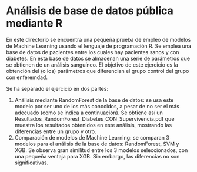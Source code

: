 # Análisis de base de datos pública mediante R

En este directorio se encuentra una pequeña prueba de empleo de modelos de Machine Learning usando el lenguaje de programación R. 
Se emplea una base de datos de pacientes entre los cuales hay pacientes sanos y con diabetes. En esta base de datos se almacenan
una serie de parámetros que se obtienen de un análisis sanguíneo. El objetivo de este ejercicio es la obtención del (o los) parámetros
que diferencian el grupo control del grupo con enferemdad. 

Se ha separado el ejercicio en dos partes:

1. Análisis mediante RandomForest de la base de datos: se usa este modelo por ser uno de los más conocidos, a pesar de no ser el más
   adecuado (como se indica a continuación). Se obtiene así un Resultados_RandomForest_Diabetes_CON_Supervivencia.pdf que muestra los
   resultados obtenidos en este análisis, mostrando las diferencias entre un grupo y otro.
2. Comparación de modelos de Machine Learning: se comparan 3 modelos para el análisis de la base de datos: RandomForest, SVM y XGB.
   Se observa gran similitud entre los 3 modelos seleccionados, con una pequeña ventaja para XGB. Sin embargo, las diferencias no son
   significativas.
